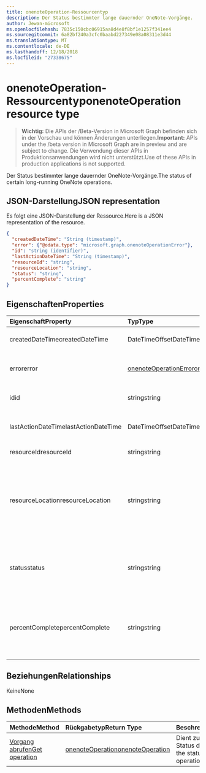 ```yaml
---
title: onenoteOperation-Ressourcentyp
description: Der Status bestimmter lange dauernder OneNote-Vorgänge.
author: Jewan-microsoft
ms.openlocfilehash: 7835c150cbc06915aa8d4e8f8bf1e1257f341ee4
ms.sourcegitcommit: 6a82bf240a3cfc0baabd227349e08a08311e3d44
ms.translationtype: MT
ms.contentlocale: de-DE
ms.lasthandoff: 12/18/2018
ms.locfileid: "27338675"
---
```

# <a name="onenoteoperation-resource-type"></a><span data-ttu-id="cdea8-103">onenoteOperation-Ressourcentyp</span><span class="sxs-lookup"><span data-stu-id="cdea8-103">onenoteOperation resource type</span></span>

> <span data-ttu-id="cdea8-104">**Wichtig:** Die APIs der /Beta-Version in Microsoft Graph befinden sich in der Vorschau und können Änderungen unterliegen.</span><span class="sxs-lookup"><span data-stu-id="cdea8-104">**Important:** APIs under the /beta version in Microsoft Graph are in preview and are subject to change.</span></span> <span data-ttu-id="cdea8-105">Die Verwendung dieser APIs in Produktionsanwendungen wird nicht unterstützt.</span><span class="sxs-lookup"><span data-stu-id="cdea8-105">Use of these APIs in production applications is not supported.</span></span>

<span data-ttu-id="cdea8-106">Der Status bestimmter lange dauernder OneNote-Vorgänge.</span><span class="sxs-lookup"><span data-stu-id="cdea8-106">The status of certain long-running OneNote operations.</span></span>

## <a name="json-representation"></a><span data-ttu-id="cdea8-107">JSON-Darstellung</span><span class="sxs-lookup"><span data-stu-id="cdea8-107">JSON representation</span></span>

<span data-ttu-id="cdea8-108">Es folgt eine JSON-Darstellung der Ressource.</span><span class="sxs-lookup"><span data-stu-id="cdea8-108">Here is a JSON representation of the resource.</span></span>

<!-- {
  "blockType": "resource",
  "optionalProperties": [

  ],
  "@odata.type": "microsoft.graph.onenoteOperation"
}-->

```json
{
  "createdDateTime": "String (timestamp)",
  "error": {"@odata.type": "microsoft.graph.onenoteOperationError"},
  "id": "string (identifier)",
  "lastActionDateTime": "String (timestamp)",
  "resourceId": "string",
  "resourceLocation": "string",
  "status": "string",
  "percentComplete": "string"
}

```
## <a name="properties"></a><span data-ttu-id="cdea8-109">Eigenschaften</span><span class="sxs-lookup"><span data-stu-id="cdea8-109">Properties</span></span>
| <span data-ttu-id="cdea8-110">Eigenschaft</span><span class="sxs-lookup"><span data-stu-id="cdea8-110">Property</span></span>     | <span data-ttu-id="cdea8-111">Typ</span><span class="sxs-lookup"><span data-stu-id="cdea8-111">Type</span></span>   |<span data-ttu-id="cdea8-112">Beschreibung</span><span class="sxs-lookup"><span data-stu-id="cdea8-112">Description</span></span>|
|:---------------|:--------|:----------|
|<span data-ttu-id="cdea8-113">createdDateTime</span><span class="sxs-lookup"><span data-stu-id="cdea8-113">createdDateTime</span></span>| <span data-ttu-id="cdea8-114">DateTimeOffset</span><span class="sxs-lookup"><span data-stu-id="cdea8-114">DateTimeOffset</span></span> |<span data-ttu-id="cdea8-115">Die Startzeit des Vorgangs.</span><span class="sxs-lookup"><span data-stu-id="cdea8-115">The start time of the operation.</span></span>|
|<span data-ttu-id="cdea8-116">error</span><span class="sxs-lookup"><span data-stu-id="cdea8-116">error</span></span>|[<span data-ttu-id="cdea8-117">onenoteOperationError</span><span class="sxs-lookup"><span data-stu-id="cdea8-117">onenoteOperationError</span></span>](onenoteoperationerror.md)|<span data-ttu-id="cdea8-118">Der Fehler, der vom Vorgang zurückgegeben wird.</span><span class="sxs-lookup"><span data-stu-id="cdea8-118">The error returned by the operation.</span></span>|
|<span data-ttu-id="cdea8-119">id</span><span class="sxs-lookup"><span data-stu-id="cdea8-119">id</span></span>|<span data-ttu-id="cdea8-120">string</span><span class="sxs-lookup"><span data-stu-id="cdea8-120">string</span></span>|<span data-ttu-id="cdea8-121">Die Vorgangs-ID. Schreibgeschützt.</span><span class="sxs-lookup"><span data-stu-id="cdea8-121">The operation id. Read-only.</span></span>|
|<span data-ttu-id="cdea8-122">lastActionDateTime</span><span class="sxs-lookup"><span data-stu-id="cdea8-122">lastActionDateTime</span></span>| <span data-ttu-id="cdea8-123">DateTimeOffset</span><span class="sxs-lookup"><span data-stu-id="cdea8-123">DateTimeOffset</span></span> |<span data-ttu-id="cdea8-124">Der Zeitpunkt der letzten Aktion des Vorgangs.</span><span class="sxs-lookup"><span data-stu-id="cdea8-124">The time of the last action of the operation.</span></span>|
|<span data-ttu-id="cdea8-125">resourceId</span><span class="sxs-lookup"><span data-stu-id="cdea8-125">resourceId</span></span>|<span data-ttu-id="cdea8-126">string</span><span class="sxs-lookup"><span data-stu-id="cdea8-126">string</span></span>|<span data-ttu-id="cdea8-127">Die Ressourcen-ID.</span><span class="sxs-lookup"><span data-stu-id="cdea8-127">The resource id.</span></span>|
|<span data-ttu-id="cdea8-128">resourceLocation</span><span class="sxs-lookup"><span data-stu-id="cdea8-128">resourceLocation</span></span>|<span data-ttu-id="cdea8-129">string</span><span class="sxs-lookup"><span data-stu-id="cdea8-129">string</span></span>|<span data-ttu-id="cdea8-p102">Der Ressourcen-URI für das Objekt. Beispielsweise der Ressource-URI für eine kopierte Seite oder einen kopierten Abschnitt.</span><span class="sxs-lookup"><span data-stu-id="cdea8-p102">The resource URI for the object. For example, the resource URI for a copied page or section.</span></span> |
|<span data-ttu-id="cdea8-132">status</span><span class="sxs-lookup"><span data-stu-id="cdea8-132">status</span></span>|<span data-ttu-id="cdea8-133">string</span><span class="sxs-lookup"><span data-stu-id="cdea8-133">string</span></span>|<span data-ttu-id="cdea8-134">Der aktuellen Status des Vorgangs: `notstarted`, `running`, `completed`, `failed`</span><span class="sxs-lookup"><span data-stu-id="cdea8-134">The current status of the operation: `notstarted`, `running`, `completed`, `failed`</span></span> |
|<span data-ttu-id="cdea8-135">percentComplete</span><span class="sxs-lookup"><span data-stu-id="cdea8-135">percentComplete</span></span>|<span data-ttu-id="cdea8-136">string</span><span class="sxs-lookup"><span data-stu-id="cdea8-136">string</span></span>|<span data-ttu-id="cdea8-137">Der abgeschlossene Prozentsatz des Vorgangs, sofern der Vorgang noch den Status `running` hat.</span><span class="sxs-lookup"><span data-stu-id="cdea8-137">The operation percent complete if the operation is still in `running` status</span></span>

## <a name="relationships"></a><span data-ttu-id="cdea8-138">Beziehungen</span><span class="sxs-lookup"><span data-stu-id="cdea8-138">Relationships</span></span>
<span data-ttu-id="cdea8-139">Keine</span><span class="sxs-lookup"><span data-stu-id="cdea8-139">None</span></span>


## <a name="methods"></a><span data-ttu-id="cdea8-140">Methoden</span><span class="sxs-lookup"><span data-stu-id="cdea8-140">Methods</span></span>

| <span data-ttu-id="cdea8-141">Methode</span><span class="sxs-lookup"><span data-stu-id="cdea8-141">Method</span></span>           | <span data-ttu-id="cdea8-142">Rückgabetyp</span><span class="sxs-lookup"><span data-stu-id="cdea8-142">Return Type</span></span>    |<span data-ttu-id="cdea8-143">Beschreibung</span><span class="sxs-lookup"><span data-stu-id="cdea8-143">Description</span></span>|
|:---------------|:--------|:----------|
|[<span data-ttu-id="cdea8-144">Vorgang abrufen</span><span class="sxs-lookup"><span data-stu-id="cdea8-144">Get operation</span></span>](../api/onenoteoperation-get.md) | [<span data-ttu-id="cdea8-145">onenoteOperation</span><span class="sxs-lookup"><span data-stu-id="cdea8-145">onenoteOperation</span></span>](onenoteoperation.md) |<span data-ttu-id="cdea8-146">Dient zum Abrufen des Status des Vorgangs.</span><span class="sxs-lookup"><span data-stu-id="cdea8-146">Get the status of the operation.</span></span> |

<!-- uuid: 8fcb5dbc-d5aa-4681-8e31-b001d5168d79
2015-10-25 14:57:30 UTC -->
<!-- {
  "type": "#page.annotation",
  "description": "onenoteOperation resource",
  "keywords": "",
  "section": "documentation",
  "tocPath": ""
}-->

